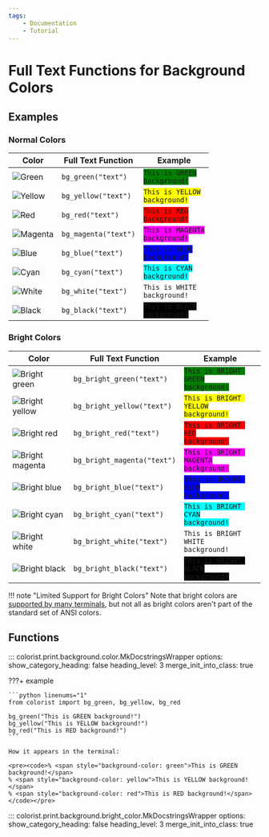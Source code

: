 ```yaml
---
tags:
    - Documentation
    - Tutorial
---
```


# Full Text Functions for Background Colors
## Examples
### Normal Colors

| Color | Full Text Function | Example |
| ----- | ------------------ | ------- |
| ![Green](../../assets/images/colors/green_16x16.png) | `bg_green("text")` | <code><span style="background-color: green">This is GREEN background!</span></code> |
| ![Yellow](../../assets/images/colors/yellow_16x16.png) | `bg_yellow("text")` | <code><span style="background-color: yellow">This is YELLOW background!</span></code> |
| ![Red](../../assets/images/colors/red_16x16.png) | `bg_red("text")` | <code><span style="background-color: red">This is RED background!</span></code> |
| ![Magenta](../../assets/images/colors/magenta_16x16.png) | `bg_magenta("text")` | <code><span style="background-color: magenta">This is MAGENTA background!</span></code> |
| ![Blue](../../assets/images/colors/blue_16x16.png) | `bg_blue("text")` | <code><span style="background-color: blue">This is BLUE background!</span></code> |
| ![Cyan](../../assets/images/colors/cyan_16x16.png) | `bg_cyan("text")` | <code><span style="background-color: cyan">This is CYAN background!</span></code> |
| ![White](../../assets/images/colors/white_16x16.png) | `bg_white("text")` | <code><span style="background-color: white">This is WHITE background!</span></code> |
| ![Black](../../assets/images/colors/black_16x16.png) | `bg_black("text")` | <code><span style="background-color: black">This is BLACK background!</span></code> |

### Bright Colors

| Color | Full Text Function | Example |
| ----- | ------------------ | ------- |
| ![Bright green](../../assets/images/colors/bright_green_16x16.png) | `bg_bright_green("text")` | <code><span style="background-color: green">This is BRIGHT GREEN background!</span></code> |
| ![Bright yellow](../../assets/images/colors/bright_yellow_16x16.png) | `bg_bright_yellow("text")` | <code><span style="background-color: yellow">This is BRIGHT YELLOW background!</span></code> |
| ![Bright red](../../assets/images/colors/bright_red_16x16.png) | `bg_bright_red("text")` | <code><span style="background-color: red">This is BRIGHT RED background!</span></code> |
| ![Bright magenta](../../assets/images/colors/bright_magenta_16x16.png) | `bg_bright_magenta("text")` | <code><span style="background-color: magenta">This is BRIGHT MAGENTA background!</span></code> |
| ![Bright blue](../../assets/images/colors/bright_blue_16x16.png) | `bg_bright_blue("text")` | <code><span style="background-color: blue">This is BRIGHT BLUE background!</span></code> |
| ![Bright cyan](../../assets/images/colors/bright_cyan_16x16.png) | `bg_bright_cyan("text")` | <code><span style="background-color: cyan">This is BRIGHT CYAN background!</span></code> |
| ![Bright white](../../assets/images/colors/bright_white_16x16.png) | `bg_bright_white("text")` | <code><span style="background-color: white">This is BRIGHT WHITE background!</span></code> |
| ![Bright black](../../assets/images/colors/bright_black_16x16.png) | `bg_bright_black("text")` | <code><span style="background-color: black">This is BRIGHT BLACK background!</span></code> |

!!! note "Limited Support for Bright Colors"
    Note that bright colors are [supported by many terminals](../../user-guide/materials/terminal-support.md), but not all as bright colors aren't part of the standard set of ANSI colors.

## Functions

::: colorist.print.background.color.MkDocstringsWrapper
    options:
      show_category_heading: false
      heading_level: 3
      merge_init_into_class: true

???+ example

    ```python linenums="1"
    from colorist import bg_green, bg_yellow, bg_red

    bg_green("This is GREEN background!")
    bg_yellow("This is YELLOW background!")
    bg_red("This is RED background!")
    ```

    How it appears in the terminal:

    <pre><code>% <span style="background-color: green">This is GREEN background!</span>
    % <span style="background-color: yellow">This is YELLOW background!</span>
    % <span style="background-color: red">This is RED background!</span></code></pre>

::: colorist.print.background.bright_color.MkDocstringsWrapper
    options:
      show_category_heading: false
      heading_level: 3
      merge_init_into_class: true
